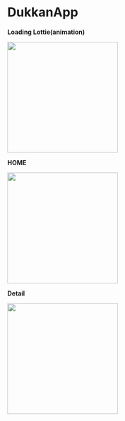 # DukkanApp

**Loading Lottie(animation)**

<img src="photos/loading.png"  width="250">

**HOME**

<img src="photos/Product.png" width="250">

**Detail**

<img src="photos/Detail.png" width="250">

